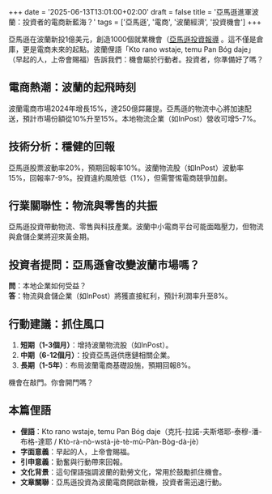 +++
date = '2025-06-13T13:01:00+02:00'
draft = false
title = '亞馬遜進軍波蘭：投資者的電商新藍海？'
tags = ['亞馬遜', '電商', '波蘭經濟', '投資機會']
+++

亞馬遜在波蘭新投1億美元，創造1000個就業機會（[亞馬遜投資報導](https://investmap.pl/1000-nowych-miejsc-pracy-amazon-ruszyl-z-kolejna-wielka-inwestycja-w-polsce-film.a313558) 。這不僅是倉庫，更是電商未來的起點。波蘭俚語「Kto rano wstaje, temu Pan Bóg daje」（早起的人，上帝會賜福）告訴我們：機會屬於行動者。投資者，你準備好了嗎？

## 電商熱潮：波蘭的起飛時刻
波蘭電商市場2024年增長15%，達250億茻羅提。亞馬遜的物流中心將加速配送，預計市場份額從10%升至15%。本地物流企業（如InPost）營收可增5-7%。

## 技術分析：穩健的回報
亞馬遜股票波動率20%，預期回報率10%。波蘭物流股（如InPost）波動率15%，回報率7-9%。投資違約風險低（1%），但需警惕電商競爭加劇。

## 行業關聯性：物流與零售的共振
亞馬遜投資帶動物流、零售與科技產業。波蘭中小電商平台可能面臨壓力，但物流與倉儲企業將迎來黃金期。

## 投資者提問：亞馬遜會改變波蘭市場嗎？
**問**：本地企業如何受益？  
**答**：物流與倉儲企業（如InPost）將獲直接紅利，預計利潤率升至8%。

## 行動建議：抓住風口
1. **短期（1-3個月）**：增持波蘭物流股（如InPost）。  
2. **中期（6-12個月）**：投資亞馬遜供應鏈相關企業。  
3. **長期（1-5年）**：布局波蘭電商基礎設施，預期回報8%。

機會在敲門。你會開門嗎？

## 本篇俚語
- **俚語**：Kto rano wstaje, temu Pan Bóg daje（克托-拉諾-夫斯塔耶-泰穆-潘-布格-達耶 / Ktò-rà-nò-wstà-jè-tè-mù-Pàn-Bòg-dà-jè）
- **字面意義**：早起的人，上帝會賜福。
- **引申意義**：勤奮與行動帶來回報。
- **文化背景**：這句俚語強調波蘭的勤勞文化，常用於鼓勵抓住機會。
- **文章關聯**：亞馬遜投資為波蘭電商開啟新機，投資者需迅速行動。